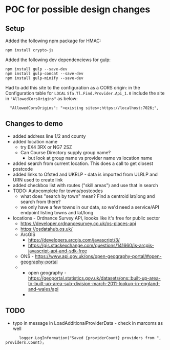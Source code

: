 ﻿# POC for possible design changes

## Setup

Added the following npm package for HMAC:
```
npm install crypto-js
```

Added the following dev dependenciews for gulp:
```
npm install gulp --save-dev
npm install gulp-concat --save-dev
npm install gulp-minify --save-dev
```

Had to add this site to the configuration as a CORS origin: 
in the Configuration table for `LOCAL` `Sfa.Tl.Find.Provider.Api_1.0`
include the site in `"AllowedCorsOrigins"` as below:

```
  "AllowedCorsOrigins": "<existing sites>;https://localhost:7026;",
```


## Changes to demo

- added address line 1/2 and county
- added location name
  - try EX4 3RX or NG7 2SZ
  - Can Course Directory supply group name?
    - but look at group name vs provider name vs location name
- added search from current location. This does a call to get closest postcode
- added links to Ofsted and UKRLP - data is imported from ULRLP and URN used to create link
- added checkbox list with routes ("skill areas") and use that in search
- TODO: Autocomplete for towns/postcodes
  - what does "search by town" mean? Find a centroid lat/long and search from there? 
  - we only have a few towns in our data, so we'd need a service/API endpoint listing towns and lat/long
- locations - Ordnance Survey API, loooks like it's free for public sector
  - https://developer.ordnancesurvey.co.uk/os-places-api
  - https://osdatahub.os.uk/
  - ArcGIS 
    - https://developers.arcgis.com/javascript/3/
    - https://gis.stackexchange.com/questions/141660/is-arcgis-javascript-api-and-sdk-free
  - ONS - https://www.api.gov.uk/ons/open-geography-portal/#open-geography-portal
  - - open geography - https://geoportal.statistics.gov.uk/datasets/ons::built-up-area-to-built-up-area-sub-division-march-2011-lookup-in-england-and-wales/api
    - 

## TODO

- typo in message in LoadAdditionalProviderData - check in marcoms as well
```
     _logger.LogInformation("Saved {providerCount} providers from ", providers.Count);

```

